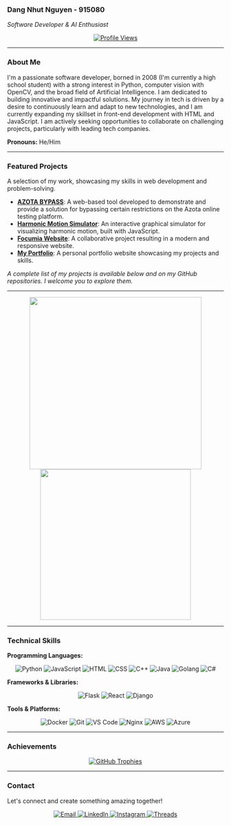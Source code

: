 ### **Dang Nhut Nguyen - 915080**
*Software Developer & AI Enthusiast*

<p align="center">
  <a href="https://github.com/dangnhutnguyen">
    <img src="https://komarev.com/ghpvc/?username=dangnhutnguyen&label=Profile%20Views&color=0e75b6&style=for-the-badge&base=2986" alt="Profile Views"/>
  </a>
</p>

---

### **About Me**

I'm a passionate software developer, borned in 2008 (I'm currently a high school student) with a strong interest in Python, computer vision with OpenCV, and the broad field of Artificial Intelligence. I am dedicated to building innovative and impactful solutions. My journey in tech is driven by a desire to continuously learn and adapt to new technologies, and I am currently expanding my skillset in front-end development with HTML and JavaScript. I am actively seeking opportunities to collaborate on challenging projects, particularly with leading tech companies.

**Pronouns:** He/Him

---

### **Featured Projects**

A selection of my work, showcasing my skills in web development and problem-solving.

* **[AZOTA BYPASS](https://dangnhutnguyen.github.io/AZOTA-BYPASS-WEBSITE-CONTAINER-SHOW/)**: A web-based tool developed to demonstrate and provide a solution for bypassing certain restrictions on the Azota online testing platform.
* **[Harmonic Motion Simulator](https://dangnhutnguyen.github.io/HARMONIC-MOTION/)**: An interactive graphical simulator for visualizing harmonic motion, built with JavaScript.
* **[Focumia Website](https://codliro.github.io/Focumia/)**: A collaborative project resulting in a modern and responsive website.
* **[My Portfolio](https://dangnhutnguyen.github.io/Portfolio/)**: A personal portfolio website showcasing my projects and skills.

*A complete list of my projects is available below and on my GitHub repositories. I welcome you to explore them.*

---

<div align="center">
  <a href="https://github.com/dangnhutnguyen">
    <img width="400" align="center" src="https://github-readme-stats.vercel.app/api?username=dangnhutnguyen&show_icons=true&theme=react&border_color=61dafb&hide_border=true" />
  </a>
  <a href="https://github.com/dangnhutnguyen">
    <img align="center" width="350" src="https://github-readme-stats.vercel.app/api/top-langs/?username=dangnhutnguyen&hide=c%23,powershell,Mathematica,Ruby,Objective-C,Objective-C%2b%2b,Cuda&title_color=61dafb&text_color=ffffff&icon_color=61dafb&bg_color=20232a&langs_count=8&layout=compact&border_color=61dafb&hide_border=true" />
  </a>
</div>

---

### **Technical Skills**

**Programming Languages:**
<div align="center">
  <img src="https://img.shields.io/badge/Python-3776AB?style=for-the-badge&logo=python&logoColor=white" alt="Python">
  <img src="https://img.shields.io/badge/JavaScript-F7DF1E?style=for-the-badge&logo=javascript&logoColor=black" alt="JavaScript">
  <img src="https://img.shields.io/badge/HTML5-E34F26?style=for-the-badge&logo=html5&logoColor=white" alt="HTML">
  <img src="https://img.shields.io/badge/CSS3-1572B6?style=for-the-badge&logo=css3&logoColor=white" alt="CSS">
  <img src="https://img.shields.io/badge/C++-00599C?style=for-the-badge&logo=c%2b%2b&logoColor=white" alt="C++">
  <img src="https://img.shields.io/badge/Java-ED8B00?style=for-the-badge&logo=java&logoColor=white" alt="Java">
  <img src="https://img.shields.io/badge/Go-00ADD8?style=for-the-badge&logo=go&logoColor=white" alt="Golang">
  <img src="https://img.shields.io/badge/C%23-239120?style=for-the-badge&logo=c-sharp&logoColor=white" alt="C#">
</div>

**Frameworks & Libraries:**
<div align="center">
  <img src="https://img.shields.io/badge/Flask-000000?style=for-the-badge&logo=flask&logoColor=white" alt="Flask">
  <img src="https://img.shields.io/badge/React-20232A?style=for-the-badge&logo=react&logoColor=61DAFB" alt="React">
  <img src="https://img.shields.io/badge/Django-092E20?style=for-the-badge&logo=django&logoColor=white" alt="Django">
</div>

**Tools & Platforms:**
<div align="center">
  <img src="https://img.shields.io/badge/Docker-2496ED?style=for-the-badge&logo=docker&logoColor=white" alt="Docker">
  <img src="https://img.shields.io/badge/Git-F05032?style=for-the-badge&logo=git&logoColor=white" alt="Git">
  <img src="https://img.shields.io/badge/Visual_Studio_Code-007ACC?style=for-the-badge&logo=visual-studio-code&logoColor=white" alt="VS Code">
  <img src="https://img.shields.io/badge/Nginx-009639?style=for-the-badge&logo=nginx&logoColor=white" alt="Nginx">
  <img src="https://img.shields.io/badge/Amazon_AWS-232F3E?style=for-the-badge&logo=amazon-aws&logoColor=white" alt="AWS">
  <img src="https://img.shields.io/badge/Microsoft_Azure-0078D4?style=for-the-badge&logo=microsoft-azure&logoColor=white" alt="Azure">
</div>

---

### **Achievements**
<p align="center">
  <a href="https://github.com/ryo-ma/github-profile-trophy">
    <img src="https://github-profile-trophy.vercel.app/?username=dangnhutnguyen&theme=darkhub&row=1&column=6" alt="GitHub Trophies"/>
  </a>
</p>

---

### **Contact**

Let's connect and create something amazing together!

<div align="center">
  <a href="mailto:penciltalk0910@gmail.com">
    <img src="https://img.shields.io/badge/Email-D14836?style=for-the-badge&logo=gmail&logoColor=white" alt="Email">
  </a>
  <a href="https://www.linkedin.com/in/dangnhutnguyen/">
    <img src="https://img.shields.io/badge/LinkedIn-0077B5?style=for-the-badge&logo=linkedin&logoColor=white" alt="LinkedIn">
  </a>
  <a href="https://www.instagram.com/carlnguyen_dev/">
    <img src="https://img.shields.io/badge/Instagram-E4405F?style=for-the-badge&logo=instagram&logoColor=white" alt="Instagram">
  </a>
  <a href="https://www.threads.net/@carlnguyen_dev">
    <img src="https://img.shields.io/badge/Threads-000000?style=for-the-badge&logo=threads&logoColor=white" alt="Threads">
  </a>
</div>
